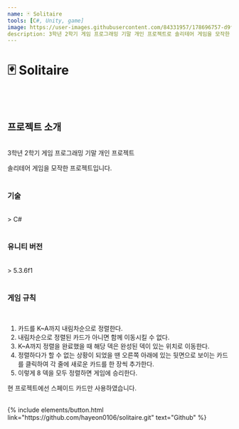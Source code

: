 ```yaml
---
name: 🃏 Solitaire
tools: [C#, Unity, game]
image: https://user-images.githubusercontent.com/84331957/178696757-d9f41e36-33c0-417a-8163-f6f57b72b62f.jpg
description: 3학년 2학기 게임 프로그래밍 기말 개인 프로젝트로 솔리테어 게임을 모작한 프로젝트입니다
---
```

  
# **🃏 Solitaire**

<br>
<br>

## **프로젝트 소개**
<br>
3학년 2학기 게임 프로그래밍 기말 개인 프로젝트

솔리테어 게임을 모작한 프로젝트입니다.
<br>
<br>

### **기술**
<br>
> C#
<br>
<br>

### **유니티 버전**

<br>
> 5.3.6f1

<br>
<br>

### **게임 규칙**
<br>
  
1. 카드를 K~A까지 내림차순으로 정렬한다.
2. 내림차순으로 정렬된 카드가 아니면 함께 이동시킬 수 없다.
3. K~A까지 정렬을 완료했을 때 해당 덱은 완성된 덱이 있는 위치로 이동한다.
4. 정렬하다가 할 수 없는 상황이 되었을 땐 오른쪽 아래에 있는 뒷면으로 보이는 카드를 클릭하여 각 줄에 새로운 카드를 한 장씩 추가한다.
5. 이렇게 8 덱을 모두 정렬하면 게임에 승리한다.
   
현 프로젝트에선 스페이드 카드만 사용하였습니다.
<br>
<br>

<p class="text-center">
{% include elements/button.html link="https://github.com/hayeon0106/solitaire.git" text="Github" %}
</p>